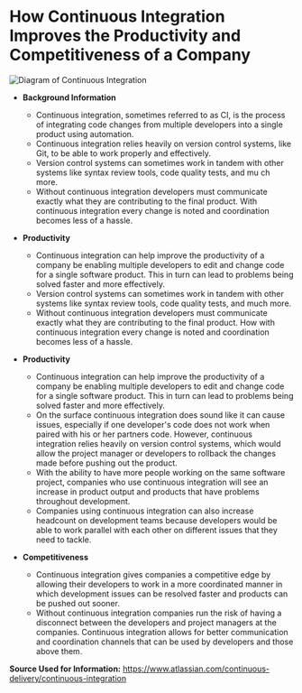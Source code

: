 # How Continuous Integration Improves the Productivity and Competitiveness of a Company

![Diagram of Continuous Integration](https://www.automation-consultants.com/wp-content/uploads/continuous-integration-1.png)

* **Background Information**

	* Continuous integration, sometimes referred to as CI, is the process of integrating code changes from multiple developers into a single product using automation.
	* Continuous integration relies heavily on version control systems, like Git, to be able to work properly and effectively.
	* Version control systems can sometimes work in tandem with other systems like syntax review tools, code quality tests, and mu
ch more.
	* Without continuous integration developers must communicate exactly what they are contributing to the final product. With continuous integration every change is noted and coordination becomes less of a hassle.

* **Productivity**

	* Continuous integration can help improve the productivity of a company be enabling multiple developers to edit and change code for a single software product. This in turn can lead to problems being solved faster and more effectively.
	* Version control systems can sometimes work in tandem with other systems like syntax review tools, code quality tests, and much more.
	* Without continuous integration developers must communicate exactly what they are contributing to the final product. How with continuous integration every change is noted and coordination becomes less of a hassle.

* **Productivity**

	* Continuous integration can help improve the productivity of a company be enabling multiple developers to edit and change code for a single software product. This in turn can lead to problems being solved faster and more effectively.
	* On the surface continuous integration does sound like it can cause issues, especially if one developer's code does not work when paired with his or her partners code. However, continuous integration relies heavily on version control systems, which would allow
 the project manager or developers to rollback the changes made before pushing out the product.
	* With the ability to have more people working on the same software project, companies who use continuous integration will see
 an increase in product output and products that have problems throughout development.
	* Companies using continuous integration can also increase headcount on development teams because developers would be able to work parallel with each other on different issues that they need to tackle.


* **Competitiveness**

	* Continuous integration gives companies a competitive edge by allowing their developers to work in a more coordinated manner in which development issues can be resolved faster and products can be pushed out sooner.
	* Without continuous integration companies run the risk of having a disconnect between the developers and project managers at the companies. Continuous integration allows for better communication and coordination channels that can be used by developers and those above them.

**Source Used for Information:** https://www.atlassian.com/continuous-delivery/continuous-integration
